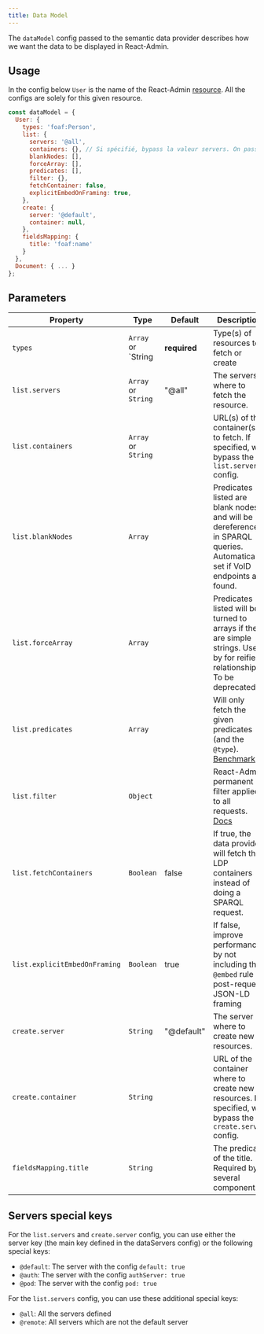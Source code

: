 ```yaml
---
title: Data Model
---
```


The `dataModel` config passed to the semantic data provider describes how we want the data to be displayed in React-Admin.


## Usage

In the config below `User` is the name of the React-Admin [resource](https://marmelab.com/react-admin/doc/3.19/Resource.html).
All the configs are solely for this given resource.

```js
const dataModel = {
  User: {
    types: 'foaf:Person',
    list: {
      servers: '@all',
      containers: {}, // Si spécifié, bypass la valeur servers. On passe quand même par SPARQL pour faire la requête.
      blankNodes: [],
      forceArray: [],
      predicates: [],
      filter: {},
      fetchContainer: false,
      explicitEmbedOnFraming: true,
    },
    create: {
      server: '@default',
      container: null,
    },
    fieldsMapping: {
      title: 'foaf:name'
    }
  },
  Document: { ... }
};
```

## Parameters

| Property                      | Type                | Default      | Description                                                                                                                               |
|-------------------------------|---------------------|--------------|-------------------------------------------------------------------------------------------------------------------------------------------|
| `types`                       | `Array` or `String  | **required** | Type(s) of resources to fetch or create                                                                                                   |
| `list.servers`                | `Array` or `String` | "@all"       | The servers where to fetch the resource.                                                                                                  |
| `list.containers`             | `Array` or `String` |              | URL(s) of the container(s) to fetch. If specified, will bypass the `list.servers` config.                                                 |
| `list.blankNodes`             | `Array`             |              | Predicates listed are blank nodes and will be dereferenced in SPARQL queries. Automatically set if VoID endpoints are found.              |
| `list.forceArray`             | `Array`             |              | Predicates listed will be turned to arrays if they are simple strings. Used by for reified relationship. To be deprecated.                |
| `list.predicates`             | `Array`             |              | Will only fetch the given predicates (and the `@type`). [Benchmark](https://github.com/assemblee-virtuelle/semapps/pull/1026)             |
| `list.filter`                 | `Object`            |              | React-Admin permanent filter applied to all requests. [Docs](https://marmelab.com/react-admin/doc/3.19/List.html#filter-permanent-filter) |
| `list.fetchContainers`        | `Boolean`           | false        | If true, the data provider will fetch the LDP containers instead of doing a SPARQL request.                                               |
| `list.explicitEmbedOnFraming` | `Boolean`           | true         | If false, improve performances by not including the `@embed` rule in post-request JSON-LD framing                                         |
| `create.server`               | `String`            | "@default"   | The server where to create new resources.                                                                                                 |
| `create.container`            | `String`            |              | URL of the container where to create new resources. If specified, will bypass the `create.server` config.                                 |
| `fieldsMapping.title`         | `String`            |              | The predicate of the title. Required by several components.                                                                               |


## Servers special keys

For the `list.servers` and `create.server` config, you can use either the server key (the main key defined in the dataServers config) or the following special keys:

- `@default`: The server with the config `default: true`
- `@auth`: The server with the config `authServer: true`
- `@pod`: The server with the config `pod: true`

For the `list.servers` config, you can use these additional special keys:

- `@all`: All the servers defined
- `@remote`: All servers which are not the default server
